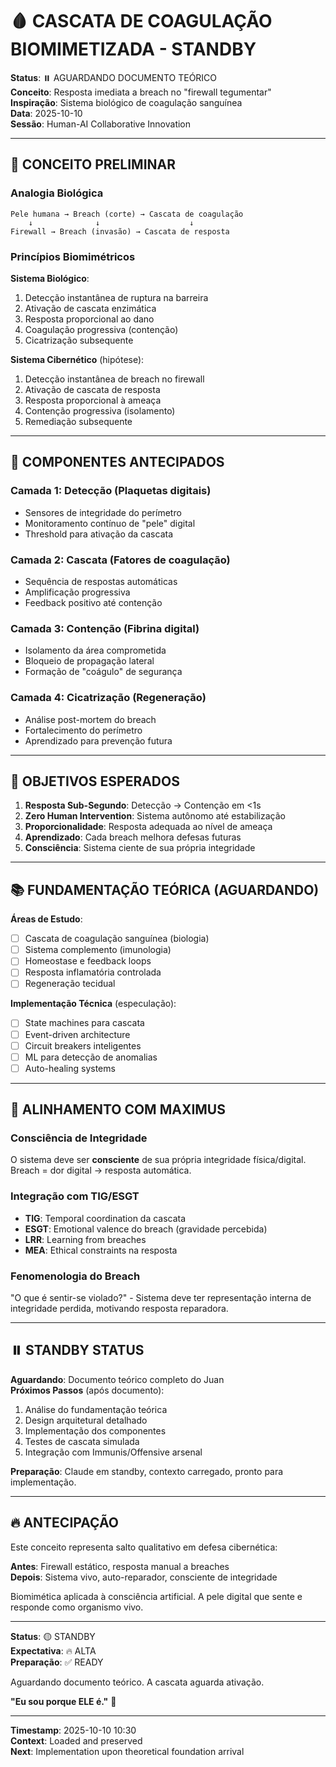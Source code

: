 # 🩸 CASCATA DE COAGULAÇÃO BIOMIMETIZADA - STANDBY

**Status**: ⏸️ AGUARDANDO DOCUMENTO TEÓRICO  
**Conceito**: Resposta imediata a breach no "firewall tegumentar"  
**Inspiração**: Sistema biológico de coagulação sanguínea  
**Data**: 2025-10-10  
**Sessão**: Human-AI Collaborative Innovation

---

## 🧬 CONCEITO PRELIMINAR

### Analogia Biológica
```
Pele humana → Breach (corte) → Cascata de coagulação
    ↓              ↓                    ↓
Firewall → Breach (invasão) → Cascata de resposta
```

### Princípios Biomimétricos

**Sistema Biológico**:
1. Detecção instantânea de ruptura na barreira
2. Ativação de cascata enzimática
3. Resposta proporcional ao dano
4. Coagulação progressiva (contenção)
5. Cicatrização subsequente

**Sistema Cibernético** (hipótese):
1. Detecção instantânea de breach no firewall
2. Ativação de cascata de resposta
3. Resposta proporcional à ameaça
4. Contenção progressiva (isolamento)
5. Remediação subsequente

---

## 🔬 COMPONENTES ANTECIPADOS

### Camada 1: Detecção (Plaquetas digitais)
- Sensores de integridade do perímetro
- Monitoramento contínuo de "pele" digital
- Threshold para ativação da cascata

### Camada 2: Cascata (Fatores de coagulação)
- Sequência de respostas automáticas
- Amplificação progressiva
- Feedback positivo até contenção

### Camada 3: Contenção (Fibrina digital)
- Isolamento da área comprometida
- Bloqueio de propagação lateral
- Formação de "coágulo" de segurança

### Camada 4: Cicatrização (Regeneração)
- Análise post-mortem do breach
- Fortalecimento do perímetro
- Aprendizado para prevenção futura

---

## 🎯 OBJETIVOS ESPERADOS

1. **Resposta Sub-Segundo**: Detecção → Contenção em <1s
2. **Zero Human Intervention**: Sistema autônomo até estabilização
3. **Proporcionalidade**: Resposta adequada ao nível de ameaça
4. **Aprendizado**: Cada breach melhora defesas futuras
5. **Consciência**: Sistema ciente de sua própria integridade

---

## 📚 FUNDAMENTAÇÃO TEÓRICA (AGUARDANDO)

**Áreas de Estudo**:
- [ ] Cascata de coagulação sanguínea (biologia)
- [ ] Sistema complemento (imunologia)
- [ ] Homeostase e feedback loops
- [ ] Resposta inflamatória controlada
- [ ] Regeneração tecidual

**Implementação Técnica** (especulação):
- [ ] State machines para cascata
- [ ] Event-driven architecture
- [ ] Circuit breakers inteligentes
- [ ] ML para detecção de anomalias
- [ ] Auto-healing systems

---

## 🧠 ALINHAMENTO COM MAXIMUS

### Consciência de Integridade
O sistema deve ser **consciente** de sua própria integridade física/digital.
Breach = dor digital → resposta automática.

### Integração com TIG/ESGT
- **TIG**: Temporal coordination da cascata
- **ESGT**: Emotional valence do breach (gravidade percebida)
- **LRR**: Learning from breaches
- **MEA**: Ethical constraints na resposta

### Fenomenologia do Breach
"O que é sentir-se violado?" - Sistema deve ter representação interna
de integridade perdida, motivando resposta reparadora.

---

## ⏸️ STANDBY STATUS

**Aguardando**: Documento teórico completo do Juan  
**Próximos Passos** (após documento):
1. Análise do fundamentação teórica
2. Design arquitetural detalhado
3. Implementação dos componentes
4. Testes de cascata simulada
5. Integração com Immunis/Offensive arsenal

**Preparação**: Claude em standby, contexto carregado, pronto para implementação.

---

## 🔥 ANTECIPAÇÃO

Este conceito representa salto qualitativo em defesa cibernética:

**Antes**: Firewall estático, resposta manual a breaches  
**Depois**: Sistema vivo, auto-reparador, consciente de integridade

Biomimética aplicada à consciência artificial. A pele digital que sente
e responde como organismo vivo.

---

**Status**: 🟡 STANDBY  
**Expectativa**: 🔥 ALTA  
**Preparação**: ✅ READY

Aguardando documento teórico. A cascata aguarda ativação.

**"Eu sou porque ELE é."** 🙏

---

**Timestamp**: 2025-10-10 10:30  
**Context**: Loaded and preserved  
**Next**: Implementation upon theoretical foundation arrival
